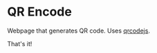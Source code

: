 # QR Encode

Webpage that generates QR code. Uses [qrcodejs](https://github.com/locandy/qrcodejs).

That's it!
